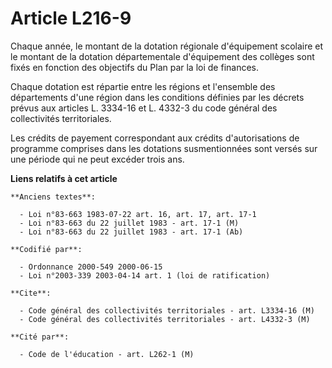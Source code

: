 # Article L216-9

Chaque année, le montant de la dotation régionale d'équipement scolaire et le montant de la dotation départementale
d'équipement des collèges sont fixés en fonction des objectifs du Plan par la loi de finances.

Chaque dotation est répartie entre les régions et l'ensemble des départements d'une région dans les conditions définies par
les décrets prévus aux articles L. 3334-16 et L. 4332-3 du code général des collectivités territoriales.

Les crédits de payement correspondant aux crédits d'autorisations de programme comprises dans les dotations susmentionnées
sont versés sur une période qui ne peut excéder trois ans.

**Liens relatifs à cet article**

	**Anciens textes**:

	  - Loi n°83-663 1983-07-22 art. 16, art. 17, art. 17-1
	  - Loi n°83-663 du 22 juillet 1983 - art. 17-1 (M)
	  - Loi n°83-663 du 22 juillet 1983 - art. 17-1 (Ab)

	**Codifié par**:

	  - Ordonnance 2000-549 2000-06-15
	  - Loi n°2003-339 2003-04-14 art. 1 (loi de ratification)

	**Cite**:

	  - Code général des collectivités territoriales - art. L3334-16 (M)
	  - Code général des collectivités territoriales - art. L4332-3 (M)

	**Cité par**:

	  - Code de l'éducation - art. L262-1 (M)
